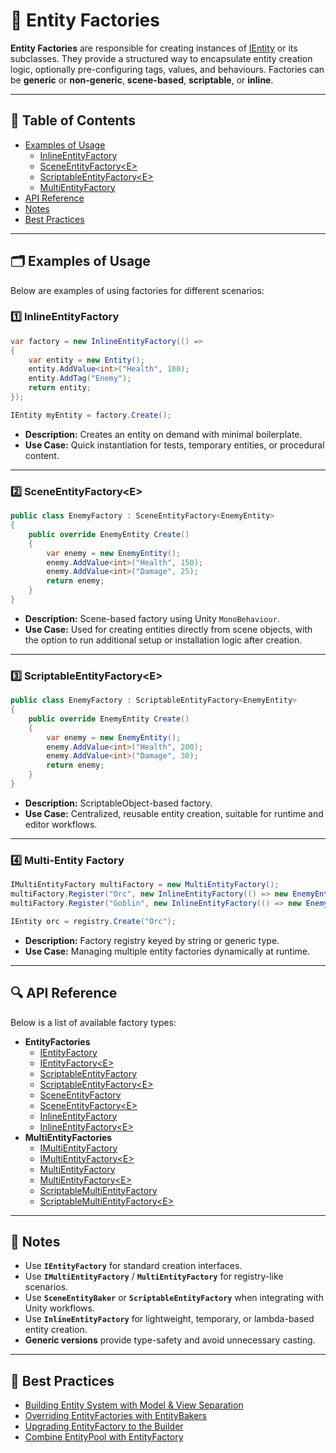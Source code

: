 # 🧩️ Entity Factories

**Entity Factories** are responsible for creating instances of [IEntity](../Entities/IEntity.md) or its subclasses. They
provide a structured way to encapsulate entity creation logic, optionally pre-configuring tags, values, and behaviours.
Factories can be **generic** or **non-generic**, **scene-based**, **scriptable**, or **inline**.

---

## 📑 Table of Contents

- [Examples of Usage](#-examples-of-usage)
    - [InlineEntityFactory](#ex1)
    - [SceneEntityFactory\<E>](#ex2)
    - [ScriptableEntityFactory\<E>](#ex3)
    - [MultiEntityFactory](#ex4)
- [API Reference](#-api-reference)
- [Notes](#-notes)
- [Best Practices](#-best-practices)

---

## 🗂 Examples of Usage

Below are examples of using factories for different scenarios:

<div id="ex1"></div>

### 1️⃣ InlineEntityFactory

```csharp
var factory = new InlineEntityFactory(() =>
{
    var entity = new Entity();
    entity.AddValue<int>("Health", 100);
    entity.AddTag("Enemy");
    return entity;
});

IEntity myEntity = factory.Create();
```

- **Description:** Creates an entity on demand with minimal boilerplate.
- **Use Case:** Quick instantiation for tests, temporary entities, or procedural content.

---

<div id="ex2"></div>

### 2️⃣ SceneEntityFactory\<E>

```csharp
public class EnemyFactory : SceneEntityFactory<EnemyEntity>
{
    public override EnemyEntity Create()
    {
        var enemy = new EnemyEntity();
        enemy.AddValue<int>("Health", 150);
        enemy.AddValue<int>("Damage", 25);
        return enemy;
    }
}
```

- **Description:** Scene-based factory using Unity `MonoBehaviour`.
- **Use Case:** Used for creating entities directly from scene objects, with the option to run additional setup or
  installation logic after creation.

---

<div id="ex3"></div>

### 3️⃣ ScriptableEntityFactory\<E>

```csharp
public class EnemyFactory : ScriptableEntityFactory<EnemyEntity>
{
    public override EnemyEntity Create()
    {
        var enemy = new EnemyEntity();
        enemy.AddValue<int>("Health", 200);
        enemy.AddValue<int>("Damage", 30);
        return enemy;
    }
}
```

- **Description:** ScriptableObject-based factory.
- **Use Case:** Centralized, reusable entity creation, suitable for runtime and editor workflows.

---

<div id="ex4"></div>

### 4️⃣ Multi-Entity Factory

```csharp
IMultiEntityFactory multiFactory = new MultiEntityFactory();
multiFactory.Register("Orc", new InlineEntityFactory(() => new EnemyEntity("Orc")));
multiFactory.Register("Goblin", new InlineEntityFactory(() => new EnemyEntity("Goblin")));

IEntity orc = registry.Create("Orc");
```

- **Description:** Factory registry keyed by string or generic type.
- **Use Case:** Managing multiple entity factories dynamically at runtime.

---

## 🔍 API Reference

Below is a list of available factory types:

- **EntityFactories**
    - [IEntityFactory](IEntityFactory.md) <!-- + -->
    - [IEntityFactory&lt;E&gt;](IEntityFactory%601.md) <!-- + -->
    - [ScriptableEntityFactory](ScriptableEntityFactory.md) <!-- + -->
    - [ScriptableEntityFactory&lt;E&gt;](ScriptableEntityFactory%601.md) <!-- + -->
    - [SceneEntityFactory](SceneEntityFactory.md) <!-- + -->
    - [SceneEntityFactory&lt;E&gt;](SceneEntityFactory%601.md) <!-- + -->
    - [InlineEntityFactory](InlineEntityFactory.md) <!-- + -->
    - [InlineEntityFactory&lt;E&gt;](InlineEntityFactory%601.md) <!-- + -->
- **MultiEntityFactories**
    - [IMultiEntityFactory](IMultiEntityFactory.md) <!-- + -->
    - [IMultiEntityFactory&lt;E&gt;](IMultiEntityFactory%601.md) <!-- + -->
    - [MultiEntityFactory](MultiEntityFactory.md) <!-- + -->
    - [MultiEntityFactory&lt;E&gt;](MultiEntityFactory%601.md) <!-- + -->
    - [ScriptableMultiEntityFactory](ScriptableMultiEntityFactory.md) <!-- + -->
    - [ScriptableMultiEntityFactory&lt;E&gt;](ScriptableMultiEntityFactory%601.md) <!-- + -->


---

## 📝 Notes

- Use **`IEntityFactory`** for standard creation interfaces.
- Use **`IMultiEntityFactory`** / **`MultiEntityFactory`** for registry-like scenarios.
- Use **`SceneEntityBaker`** or **`ScriptableEntityFactory`** when integrating with Unity workflows.
- Use **`InlineEntityFactory`** for lightweight, temporary, or lambda-based entity creation.
- **Generic versions** provide type-safety and avoid unnecessary casting.

---

## 📌 Best Practices

- [Building Entity System with Model & View Separation](../../BestPractices/EntitySystem.md)  <!-- + -->
- [Overriding EntityFactories with EntityBakers](../../BestPractices/OverrideEntityFactoriesWithBakers.md) <!-- + -->
- [Upgrading EntityFactory to the Builder](../../BestPractices/UpgradingEntityFactoryToBuilder.md) <!-- + -->
- [Combine EntityPool with EntityFactory](../../BestPractices/UsingEntityPoolWithFactories.md) <!-- + -->